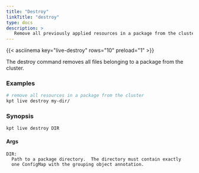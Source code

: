 ```yaml
---
title: "Destroy"
linkTitle: "destroy"
type: docs
description: >
   Remove all previously applied resources in a package from the cluster
---
```

<!--mdtogo:Short
    Remove all previously applied resources in a package from the cluster
-->

{{< asciinema key="live-destroy" rows="10" preload="1" >}}

The destroy command removes all files belonging to a package from the cluster.

### Examples
<!--mdtogo:Examples-->
```sh
# remove all resources in a package from the cluster
kpt live destroy my-dir/
```
<!--mdtogo-->

### Synopsis
<!--mdtogo:Long-->
```
kpt live destroy DIR
```

#### Args
```
DIR:
  Path to a package directory.  The directory must contain exactly
  one ConfigMap with the grouping object annotation.
```
<!--mdtogo-->
